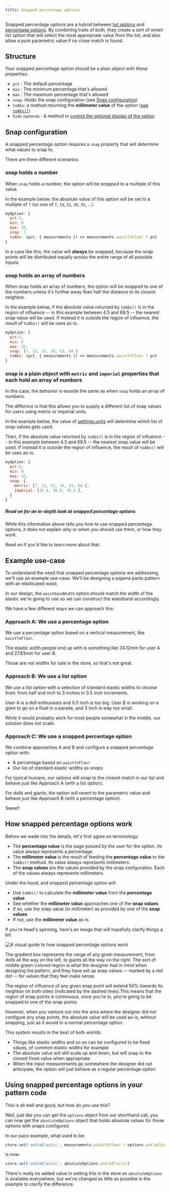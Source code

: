 ```yaml
---
title: Snapped percentage options
---
```


Snapped percentage options are a hybrid between [list options][list] and
[percentage options][pct]. By combining traits of both, they create a
sort of *smart list option* that will select the most appropriate value
from the list, and also allow a pure parametric value if no close match
is found.

## Structure

Your snapped percentage option should be a plain object with these properties:

-   `pct` : The default percentage
-   `min` : The minimum percentage that's allowed
-   `max` : The maximum percentage that's allowed
-   `snap`: Holds the snap configuration (see [Snap configuration](#))
-   `toAbs`: a method returning the **millimeter value** of the option ([see `toAbs()`](toabs))
-   `hide` <small>(optional)</small> : A method to [control the optional display of the option][hide]

## Snap configuration

A snapped percentage option requires a `snap` property that will determine
what values to snap to.

There are three different scenarios:

### snap holds a number

When `snap` holds a number, the option will be *snapped* to a
multiple of this value.

In the example below, the absolute value of this option will be set to a multiple of `7`
(so one of `7`, `14`, `21`, `28`, `35`, ...).

```js
myOption: {
  pct:5,
  min: 0
  max: 35,
  snap: 7,
  toAbs: (pct, { measurements }) => measurements.waistToFloor * pct
}
```

<Note>

In a case like this, the value will **always** be snapped,
because the snap points will be distributed equally across the entire range
of all possible inputs.

</Note>

### snap holds an array of numbers

When snap holds an array of numbers, the option will be *snapped* to one of
the numbers unless it's further away than half the distance to its closest neighbor.

In the example below, if the absolute value returned by `toAbs()` is in the
region of influence -- in this example between 4.5 and 69.5 --  the nearest snap value
will be used. If instead it is outside the region of influence, the result of
`toAbs()` will be uses as-is.

```js
myOption: {
  pct:5,
  min: 0
  max: 35,
  snap: [7, 12, 21, 34, 53, 64 ]
  toAbs: (pct, { measurements }) => measurements.waistToFloor * pct
}
```

### snap is a plain object with `metric` and `imperial` properties that each hold an array of numbers

In this case, the behavior is exaxtle the same as when `snap` holds an array
of numbers.

The differnce is that this allows you to supply a different list of snap values
for users using metric or imperial units.

In the example below, the value of [settings.units](/api/settings/units) will
determine which list of snap values gets used.

Then, if the absolute value returned by `toAbs()` is in the
region of influence -- in this example between 4.5 and 69.5 --  the nearest snap value
will be used. If instead it is outside the region of influence, the result of
`toAbs()` will be uses as-is.

```js
myOption: {
  pct:5,
  min: 0
  max: 35,
  snap: {
    metric: [7, 12, 21, 34, 53, 64 ],
    imperial: [25.4, 50.8, 76.3 ],
  }
}
```

<Comment by="joost">

##### Read on for an in-depth look at snapped percentage options

While this information above tells you how to use snapped percentage options,
it does not explain why or when you should use them, or how they work.

Read on if you'd like to learn more about that.

</Comment>

## Example use-case

To understand the need that snapped percentage options are addressing,
we'll use an example use-case: We'll be designing a pajama pants pattern
with an elasticated waist.

In our design, the `waistbandWidth` option should match the width of the
elastic we're going to use so we can construct the waistband accordingly.

We have a few different ways we can approach this:

### Approach A: We use a percentage option

We use a percentage option based on a vertical measurement, like
`waistToFloor`.

The elastic width people end up with is something like 34.12mm for
user A and 27.83mm for user B.

Those are not widths for sale in the store, so that's not great.

### Approach B: We use a list option

We use a list option with a selection of standard elastic
widths to choose from: from half and inch to 3 inches
in 0.5 inch increments.

User A is a doll enthusiasts and 0.5 inch is too big.
User B is working on a giant to go on a float in a parade, and 3 inch
is way too small.

While it would probably work for most people somewhat in the middle,
our solution does not scale.

### Approach C: We use a snapped percentage option

We combine approaches A and B and configure a snapped percentage option
with:

-   A percentage based on `waistToFloor`
-   Our list of standard elastic widths as *snaps*

For typical humans, our options will *snap* to the closest match in our
list and behave just like Approach A (with a list option).

For dolls and giants, the option will revert to the parametric value and
behave just like Approach B (with a percentage option).

Sweet!

## How snapped percentage options work

Before we wade into the details, let's first agree on terminology:

-   The **percentage value** is the page passed by the user for the option.
    Its value always represents a percentage.
-   The **millimeter value** is the result of feeding the **percentage value** to
    the `toAbs()` method. Its value always represents millimeters.
-   The **snap values** are the values provided by the snap confguration.
    Each of the values always represents millimeters.

Under the hood, and snapped percentage option will:

-   Use `toAbs()` to calculate the **millimeter value** from the **percentage value**
-   See whether the **millimeter value** approaches one of the **snap values**
-   If so, use the snap value (in millimeter) as provided by one of the **snap values**
-   If not, use the **millimeter value** as-is

If you're head's spinning, here's an image that will hopefully clarify things a bit:

![A visual guide to how snapped percentage options work](snap.png)

The gradient box represents the range of any given measurement,
from dolls all the way on the left, to giants all the way on the right.
The sort of middle green-colored region is what the designer had in mind
when designing the pattern, and they have set up snap values -- marked by
a red dot -- for values that they feel make sense.

The region of influence of any given snap point will extend 50% towards its
neighbor on both sides (indicated by the dashed lines).This means that the
region of snap points is continuous, once you're in, you're going to be
snapped to one of the snap points.

However, when you venture out into the area where the designer did not
configure any snap points, the absolute value will be used as-is, without
snapping, just as it would in a normal percentage option.

This system results in the best of both worlds:

-   Things like elastic widths and so on can be configured to be fixed values,
    of common elastic widths for example
-   The absolute value will still scale up and down, but will snap to the closest
    fixed value when appropriate.
-   When the input measurements go somewhere the designer did not anticipate,
    the option will just behave as a regular percentage option

## Using snapped percentage options in your pattern code

This is all well and good, but how do you use this?

Well, just like you can get the `options` object from our shorthand call,
you can now get the `absoluteOptions` object that holds absolute values
for those options with snaps configured.

In our paco example, what used to be:

```js
store.set('ankleElastic', measurements.waistToFloor * options.ankleElastic)
```

is now:

```js
store.set('ankleElastic', absoluteOptions.ankleElastic)
```

<Note>

There's really no added value in setting this in the store as `absoluteOptions`
is available everywhere, but we've changed as little as possible in the example
to clarify the difference.

</Note>

[fromabs]: /reference/api/config/options/pct/fromabs

[toabs]: /reference/api/config/options/pct/toabs

[pct]: /reference/api/config/options/pct

[list]: /reference/api/config/options/list

[hide]: /reference/api/config/options#optionally-hide-options-by-configuring-a-hide-method
